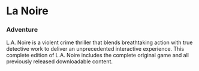 # La Noire

### Adventure

L.A. Noire is a violent crime thriller that blends breathtaking action with true detective work to deliver an unprecedented interactive experience. This complete edition of L.A. Noire includes the complete original game and all previously released downloadable content.